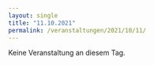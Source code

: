```yaml
---
layout: single
title: "11.10.2021"
permalink: /veranstaltungen/2021/10/11/
---
```


Keine Veranstaltung an diesem Tag.
